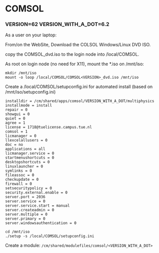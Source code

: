 # COMSOL

### VERSION=62 VERSION_WITH_A_DOT=6.2

As a user on your laptop:

From/on the WebSite, Download the COLSOL <VERSION> Windows/Linux DVD ISO.

copy the COMSOL<VERSION>_dvd.iso to the login node into /local/COMSOL.

As root on login node (no need for X11), mount the *.iso on /mnt/iso: 
```shell
mkdir /mnt/iso
mount -o loop /local/COMSOL/COMSOL<VERSION>_dvd.iso /mnt/iso
```
Create a /local/COMSOL/setupconfig.ini for automated install (based on /mnt/iso/setupconfig.ini)

```{ .ini }
installdir = /cm/shared/apps/comsol/VERSION_WITH_A_DOT/multiphysics
installmode = install
repair = 0
showgui = 0
quiet = 0
agree = 1
license = 1718@tuelicense.campus.tue.nl
comsol = 1
licmanager = 0
llexcelallusers = 0
doc = no
applications = all
licmanager.service = 0
startmenushortcuts = 0
desktopshortcuts = 0
linuxlauncher = 0
symlinks = 0
fileassoc = 0
checkupdate = 0
firewall = 0
setsecuritypolicy = 0
security.external.enable = 0
server.port = 2036
server.service = 0
server.service.start = manual
server.createadmin = 0
server.multiple = 0
server.primary = 0
server.windowsauthentication = 0
```

```shell
cd /mnt/iso
./setup -s /local/COMSOL/setupconfig.ini
```

Create a module: `/cm/shared/modulefiles/comsol/<VERSION_WITH_A_DOT>`
